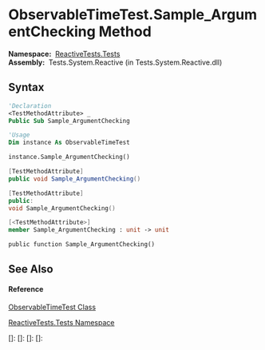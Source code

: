 # ObservableTimeTest.Sample\_ArgumentChecking Method

**Namespace:**  [ReactiveTests.Tests](ReactiveTests.Tests\ReactiveTests.Tests.md)  
**Assembly:**  Tests.System.Reactive (in Tests.System.Reactive.dll)

## Syntax

```vb
'Declaration
<TestMethodAttribute> _
Public Sub Sample_ArgumentChecking
```

```vb
'Usage
Dim instance As ObservableTimeTest

instance.Sample_ArgumentChecking()
```

```csharp
[TestMethodAttribute]
public void Sample_ArgumentChecking()
```

```c++
[TestMethodAttribute]
public:
void Sample_ArgumentChecking()
```

```fsharp
[<TestMethodAttribute>]
member Sample_ArgumentChecking : unit -> unit 
```

```jscript
public function Sample_ArgumentChecking()
```

## See Also

#### Reference

[ObservableTimeTest Class](ObservableTimeTest\ObservableTimeTest.md)

[ReactiveTests.Tests Namespace](ReactiveTests.Tests\ReactiveTests.Tests.md)

[]: 
[]: 
[]: 
[]: 